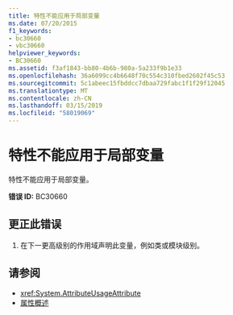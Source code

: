 ```yaml
---
title: 特性不能应用于局部变量
ms.date: 07/20/2015
f1_keywords:
- bc30660
- vbc30660
helpviewer_keywords:
- BC30660
ms.assetid: f3af1843-bb80-4b6b-980a-5a233f9b1e33
ms.openlocfilehash: 36a6099cc4b6648f70c554c310fbed2602f45c53
ms.sourcegitcommit: 5c1abeec15fbddcc7dbaa729fabc1f1f29f12045
ms.translationtype: MT
ms.contentlocale: zh-CN
ms.lasthandoff: 03/15/2019
ms.locfileid: "58019069"
---
```

# <a name="attributes-cannot-be-applied-to-local-variables"></a>特性不能应用于局部变量
特性不能应用于局部变量。  
  
 **错误 ID:** BC30660  
  
## <a name="to-correct-this-error"></a>更正此错误  
  
1.  在下一更高级别的作用域声明此变量，例如类或模块级别。  
  
## <a name="see-also"></a>请参阅

- <xref:System.AttributeUsageAttribute>
- [属性概述](~/docs/visual-basic/programming-guide/concepts/attributes/index.md)
